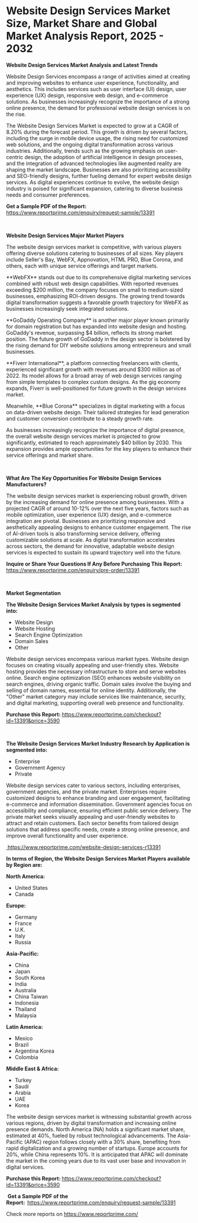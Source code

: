 <p><h1>Website Design Services Market Size, Market Share and Global Market Analysis Report, 2025 - 2032</h1></p><p><strong>Website Design Services Market Analysis and Latest Trends</strong></p>
<p><p>Website Design Services encompass a range of activities aimed at creating and improving websites to enhance user experience, functionality, and aesthetics. This includes services such as user interface (UI) design, user experience (UX) design, responsive web design, and e-commerce solutions. As businesses increasingly recognize the importance of a strong online presence, the demand for professional website design services is on the rise.</p><p>The Website Design Services Market is expected to grow at a CAGR of 8.20% during the forecast period. This growth is driven by several factors, including the surge in mobile device usage, the rising need for customized web solutions, and the ongoing digital transformation across various industries. Additionally, trends such as the growing emphasis on user-centric design, the adoption of artificial intelligence in design processes, and the integration of advanced technologies like augmented reality are shaping the market landscape. Businesses are also prioritizing accessibility and SEO-friendly designs, further fueling demand for expert website design services. As digital experiences continue to evolve, the website design industry is poised for significant expansion, catering to diverse business needs and consumer preferences.</p></p>
<p><strong>Get a Sample PDF of the Report:&nbsp;</strong> <a href="https://www.reportprime.com/enquiry/request-sample/13391?utm_campaign=2638&utm_medium=2&utm_source=Github&utm_content=ia&utm_term=20032025&utm_id=website-design-services">https://www.reportprime.com/enquiry/request-sample/13391</a></p>
<p>&nbsp;</p>
<p><strong>Website Design Services Major Market Players</strong></p>
<p><p>The website design services market is competitive, with various players offering diverse solutions catering to businesses of all sizes. Key players include Seller's Bay, WebFX, Appnovation, HTML PRO, Blue Corona, and others, each with unique service offerings and target markets.</p><p>**WebFX** stands out due to its comprehensive digital marketing services combined with robust web design capabilities. With reported revenues exceeding $200 million, the company focuses on small to medium-sized businesses, emphasizing ROI-driven designs. The growing trend towards digital transformation suggests a favorable growth trajectory for WebFX as businesses increasingly seek integrated solutions.</p><p>**GoDaddy Operating Company** is another major player known primarily for domain registration but has expanded into website design and hosting. GoDaddy's revenue, surpassing $4 billion, reflects its strong market position. The future growth of GoDaddy in the design sector is bolstered by the rising demand for DIY website solutions among entrepreneurs and small businesses.</p><p>**Fiverr International**, a platform connecting freelancers with clients, experienced significant growth with revenues around $300 million as of 2022. Its model allows for a broad array of web design services ranging from simple templates to complex custom designs. As the gig economy expands, Fiverr is well-positioned for future growth in the design services market.</p><p>Meanwhile, **Blue Corona** specializes in digital marketing with a focus on data-driven website design. Their tailored strategies for lead generation and customer conversion contribute to a steady growth rate.</p><p>As businesses increasingly recognize the importance of digital presence, the overall website design services market is projected to grow significantly, estimated to reach approximately $40 billion by 2030. This expansion provides ample opportunities for the key players to enhance their service offerings and market share.</p></p>
<p>&nbsp;</p>
<p><strong>What Are The Key Opportunities For Website Design Services Manufacturers?</strong></p>
<p><p>The website design services market is experiencing robust growth, driven by the increasing demand for online presence among businesses. With a projected CAGR of around 10-12% over the next five years, factors such as mobile optimization, user experience (UX) design, and e-commerce integration are pivotal. Businesses are prioritizing responsive and aesthetically appealing designs to enhance customer engagement. The rise of AI-driven tools is also transforming service delivery, offering customizable solutions at scale. As digital transformation accelerates across sectors, the demand for innovative, adaptable website design services is expected to sustain its upward trajectory well into the future.</p></p>
<p><strong>Inquire or Share Your Questions If Any Before Purchasing This Report:</strong> <a href="https://www.reportprime.com/enquiry/pre-order/13391?utm_campaign=2638&utm_medium=2&utm_source=Github&utm_content=ia&utm_term=20032025&utm_id=website-design-services">https://www.reportprime.com/enquiry/pre-order/13391</a></p>
<p>&nbsp;</p>
<p><strong>Market Segmentation</strong></p>
<p><strong>The Website Design Services Market Analysis by types is segmented into:</strong></p>
<p><ul><li>Website Design</li><li>Website Hosting</li><li>Search Engine Optimization</li><li>Domain Sales</li><li>Other</li></ul></p>
<p><p>Website design services encompass various market types. Website design focuses on creating visually appealing and user-friendly sites. Website hosting provides the necessary infrastructure to store and serve websites online. Search engine optimization (SEO) enhances website visibility on search engines, driving organic traffic. Domain sales involve the buying and selling of domain names, essential for online identity. Additionally, the "Other" market category may include services like maintenance, security, and digital marketing, supporting overall web presence and functionality.</p></p>
<p><strong>Purchase this Report:&nbsp;</strong><a href="https://www.reportprime.com/checkout?id=13391&price=3590&utm_campaign=2638&utm_medium=2&utm_source=Github&utm_content=ia&utm_term=20032025&utm_id=website-design-services">https://www.reportprime.com/checkout?id=13391&price=3590</a></p>
<p>&nbsp;</p>
<p><strong>The Website Design Services Market Industry Research by Application is segmented into:</strong></p>
<p><ul><li>Enterprise</li><li>Government Agency</li><li>Private</li></ul></p>
<p><p>Website design services cater to various sectors, including enterprises, government agencies, and the private market. Enterprises require customized designs to enhance branding and user engagement, facilitating e-commerce and information dissemination. Government agencies focus on accessibility and compliance, ensuring efficient public service delivery. The private market seeks visually appealing and user-friendly websites to attract and retain customers. Each sector benefits from tailored design solutions that address specific needs, create a strong online presence, and improve overall functionality and user experience.</p></p>
<p><a href="https://www.reportprime.com/website-design-services-r13391?utm_campaign=2638&utm_medium=2&utm_source=Github&utm_content=ia&utm_term=20032025&utm_id=website-design-services">&nbsp;https://www.reportprime.com/website-design-services-r13391</a></p>
<p><strong>In terms of Region, the Website Design Services Market Players available by Region are:</strong></p>
<p>
    <p> <strong> North America: </strong>
        <ul>
            <li>United States</li>
            <li>Canada</li>
        </ul>
        </p> 
    <p> <strong> Europe: </strong>
        <ul>
            <li>Germany</li>
            <li>France</li>
            <li>U.K.</li>
            <li>Italy</li>
            <li>Russia</li>
        </ul>
        </p> 
    <p> <strong> Asia-Pacific: </strong>
        <ul>
            <li>China</li>
            <li>Japan</li>
            <li>South Korea</li>
            <li>India</li>
            <li>Australia</li>
            <li>China Taiwan</li>
            <li>Indonesia</li>
            <li>Thailand</li>
            <li>Malaysia</li>
        </ul>
        </p> 
    <p> <strong> Latin America: </strong>
        <ul>
            <li>Mexico</li>
            <li>Brazil</li>
            <li>Argentina Korea</li>
            <li>Colombia</li>
        </ul>
        </p> 
    <p> <strong> Middle East & Africa: </strong>
        <ul>
            <li>Turkey</li>
            <li>Saudi</li>
            <li>Arabia</li>
            <li>UAE</li>
            <li>Korea</li>
        </ul>
    </p>
    </p>
<p><p>The website design services market is witnessing substantial growth across various regions, driven by digital transformation and increasing online presence demands. North America (NA) holds a significant market share, estimated at 40%, fueled by robust technological advancements. The Asia-Pacific (APAC) region follows closely with a 30% share, benefiting from rapid digitalization and a growing number of startups. Europe accounts for 20%, while China represents 10%. It is anticipated that APAC will dominate the market in the coming years due to its vast user base and innovation in digital services.</p></p>
<p><strong>Purchase this Report: </strong><a href="https://www.reportprime.com/checkout?id=13391&price=3590&utm_campaign=2638&utm_medium=2&utm_source=Github&utm_content=ia&utm_term=20032025&utm_id=website-design-services">https://www.reportprime.com/checkout?id=13391&price=3590</a></p>
<p>&nbsp;<strong>Get a Sample PDF of the Report:&nbsp;&nbsp;</strong><a href="https://www.reportprime.com/enquiry/request-sample/13391?utm_campaign=2638&utm_medium=2&utm_source=Github&utm_content=ia&utm_term=20032025&utm_id=website-design-services">https://www.reportprime.com/enquiry/request-sample/13391</a></p>
<p><strong></strong></p>
<p>Check more reports on <a href="https://www.reportprime.com/?utm_campaign=2638&utm_medium=2&utm_source=Github&utm_content=ia&utm_term=20032025&utm_id=website-design-services">https://www.reportprime.com/</a></p>